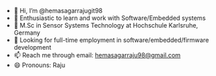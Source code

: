 - 👋 Hi, I’m @hemasagarrajugit98
- 👀 Enthusiastic to learn and work with Software/Embedded systems
- 🌱 M.Sc in Sensor Systems Technology at Hochschule Karlsruhe, Germany
- 💞️ Looking for full-time employment in software/embedded/firmware development
- 📫 Reach me through email: hemasagarraju98@gmail.com
- 😄 Pronouns: Raju
  

<!---
hemasagarrajugit98/hemasagarrajugit98 is a ✨ special ✨ repository because its `README.md` (this file) appears on your GitHub profile.
You can click the Preview link to take a look at your changes.
--->
